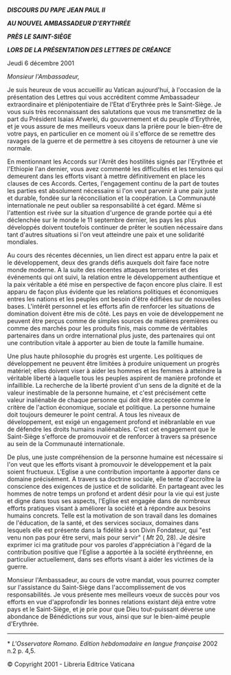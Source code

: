 ***DISCOURS DU PAPE JEAN PAUL II***

***AU NOUVEL AMBASSADEUR D'ERYTHRÉE***

***PRÈS LE SAINT-SIÈGE***

***LORS DE LA PRÉSENTATION DES LETTRES DE CRÉANCE***

Jeudi 6 décembre 2001

*Monsieur l'Ambassadeur,*

Je suis heureux de vous accueillir au Vatican aujourd'hui, à l'occasion de la présentation des Lettres qui vous accréditent comme Ambassadeur extraordinaire et plénipotentiaire de l'Etat d'Erythrée près le Saint-Siège. Je vous suis très reconnaissant des salutations que vous me transmettez de la part du Président Isaias Afwerki, du gouvernement et du peuple d'Erythrée, et je vous assure de mes meilleurs voeux dans la prière pour le bien-être de votre pays, en particulier en ce moment où il s'efforce de se remettre des ravages de la guerre et de permettre à ses citoyens de retourner à une vie normale.

En mentionnant les Accords sur l'Arrêt des hostilités signés par l'Erythrée et l'Ethiopie l'an dernier, vous avez commenté les difficultés et les tensions qui demeurent dans les efforts visant à mettre définitivement en place les clauses de ces Accords. Certes, l'engagement continu de la part de toutes les parties est absolument nécessaire si l'on veut parvenir à une paix juste et durable, fondée sur la réconciliation et la coopération. La Communauté internationale ne peut oublier sa responsabilité à cet égard. Même si l'attention est rivée sur la situation d'urgence de grande portée qui a été déclenchée sur le monde le 11 septembre dernier, les pays les plus développés doivent toutefois continuer de prêter le soutien nécessaire dans tant d'autres situations si l'on veut atteindre une paix et une solidarité mondiales.

Au cours des récentes décennies, un lien direct est apparu entre la paix et le développement, deux des grands défis auxquels doit faire face notre monde moderne. A la suite des récentes attaques terroristes et des événements qui ont suivi, la relation entre le développement authentique et la paix véritable a été mise en perspective de façon encore plus claire. Il est apparu de façon plus évidente que les relations politiques et économiques entres les nations et les peuples ont besoin d'être édifiées sur de nouvelles bases. L'intérêt personnel et les efforts afin de renforcer les situations de domination doivent être mis de côté. Les pays en voie de développement ne peuvent être perçus comme de simples sources de matières premières ou comme des marchés pour les produits finis, mais comme de véritables partenaires dans un ordre international plus juste, des partenaires qui ont une contribution vitale à apporter au bien de toute la famille humaine.

Une plus haute philosophie du progrès est urgente. Les politiques de développement ne peuvent être limitées à produire uniquement un progrès matériel; elles doivent viser à aider les hommes et les femmes à atteindre la véritable liberté à laquelle tous les peuples aspirent de manière profonde et infaillible. La recherche de la liberté provient d'un sens de la dignité et de la valeur inestimable de la personne humaine, et c'est précisément cette valeur inaliénable de chaque personne qui doit être acceptée comme le critère de l'action économique, sociale et politique. La personne humaine doit toujours demeurer le point central. A tous les niveaux de développement, est exigé un engagement profond et inébranlable en vue de défendre les droits humains inaliénables. C'est cet engagement que le Saint-Siège s'efforce de promouvoir et de renforcer à travers sa présence au sein de la Communauté internationale.

De plus, une juste compréhension de la personne humaine est nécessaire si l'on veut que les efforts visant à promouvoir le développement et la paix soient fructueux. L'Eglise a une contribution importante à apporter dans ce domaine précisément. A travers sa doctrine sociale, elle tente d'accroître la conscience des exigences de justice et de solidarité. En partageant avec les hommes de notre temps un profond et ardent désir pour la vie qui est juste et digne dans tous ses aspects, l'Eglise est engagée dans de nombreux efforts pratiques visant à améliorer la société et à répondre aux besoins humains concrets. Telle est la motivation de son travail dans les domaines de l'éducation, de la santé, et des services sociaux, domaines dans lesquels elle est présente dans la fidélité à son Divin Fondateur, qui "est venu non pas pour être servi, mais pour servir" ( *Mt* 20, 28). Je désire exprimer ici ma gratitude pour vos paroles d'appréciation à l'égard de la contribution positive que l'Eglise a apportée à la société érythréenne, en particulier actuellement, dans ses efforts visant à aider les victimes de la guerre.

Monsieur l'Ambassadeur, au cours de votre mandat, vous pourrez compter sur l'assistance du Saint-Siège dans l'accomplissement de vos responsabilités. Je vous présente mes meilleurs voeux de succès pour vos efforts en vue d'approfondir les bonnes relations existant déjà entre votre pays et le Saint-Siège, et je prie pour que Dieu tout-puissant déverse une abondance de Bénédictions sur vous, ainsi que sur le bien-aimé peuple d'Erythrée.

* * *

\* *L'Osservatore Romano. Edition hebdomadaire en langue française* 2002 n.2 p. 4,5.

© Copyright 2001 - Libreria Editrice Vaticana